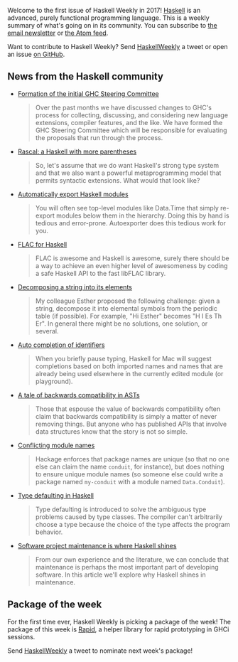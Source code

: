 Welcome to the first issue of Haskell Weekly in 2017!
[Haskell](https://www.haskell.org) is an advanced, purely functional programming language.
This is a weekly summary of what's going on in its community.
You can subscribe to [the email newsletter](https://news.us10.list-manage.com/subscribe?u=49a6a2e17b12be2c5c4dcb232&id=ffbbbbd930) or [the Atom feed](/haskell-weekly.atom).

Want to contribute to Haskell Weekly?
Send [HaskellWeekly](https://twitter.com/haskellweekly) a tweet or open an issue [on GitHub](https://github.com/haskellweekly/haskellweekly.github.io).

## News from the Haskell community

-   [Formation of the initial GHC Steering Committee](https://mail.haskell.org/pipermail/ghc-devs/2017-January/013505.html)

    > Over the past months we have discussed changes to GHC's process for collecting, discussing, and considering new language extensions, compiler features, and the like. We have formed the GHC Steering Committee which will be responsible for evaluating the proposals that run through the process.

-   [Rascal: a Haskell with more parentheses](https://lexi-lambda.github.io/blog/2017/01/02/rascal-a-haskell-with-more-parentheses/)

    > So, let's assume that we do want Haskell's strong type system and that we also want a powerful metaprogramming model that permits syntactic extensions. What would that look like?

-   [Automatically export Haskell modules](http://taylor.fausak.me/2016/12/30/automatically-export-haskell-modules/)

    > You will often see top-level modules like Data.Time that simply re-export modules below them in the hierarchy. Doing this by hand is tedious and error-prone. Autoexporter does this tedious work for you.

-   [FLAC for Haskell](https://github.com/mrkkrp/flac/blob/a406852b51906a8fe19d0ec8c25aa0e95fbc9cc3/README.md#readme)

    > FLAC is awesome and Haskell is awesome, surely there should be a way to achieve an even higher level of awesomeness by coding a safe Haskell API to the fast libFLAC library.

-   [Decomposing a string into its elements](https://www.stephanboyer.com/post/126/decomposing-a-string-into-its-elements)

    > My colleague Esther proposed the following challenge: given a string, decompose it into elemental symbols from the periodic table (if possible). For example, "Hi Esther" becomes "H I Es Th Er". In general there might be no solutions, one solution, or several.

-   [Auto completion of identifiers](http://blog.haskellformac.com/blog/auto-completion-of-identifiers)

    > When you briefly pause typing, Haskell for Mac will suggest completions based on both imported names and names that are already being used elsewhere in the currently edited module (or playground).

-   [A tale of backwards compatibility in ASTs](http://blog.ezyang.com/2016/12/a-tale-of-backwards-compatibility-in-asts/)

    > Those that espouse the value of backwards compatibility often claim that backwards compatibility is simply a matter of never removing things. But anyone who has published APIs that involve data structures know that the story is not so simple.

-   [Conflicting module names](http://www.snoyman.com/blog/2017/01/conflicting-module-names)

    > Hackage enforces that package names are unique (so that no one else can claim the name `conduit`, for instance), but does nothing to ensure unique module names (so someone else could write a package named `my-conduit` with a module named `Data.Conduit`).

-   [Type defaulting in Haskell](https://kseo.github.io/posts/2017-01-04-type-defaulting-in-haskell.html)

    > Type defaulting is introduced to solve the ambiguous type problems caused by type classes. The compiler can't arbitrarily choose a type because the choice of the type affects the program behavior.

-   [Software project maintenance is where Haskell shines](https://www.fpcomplete.com/blog/2016/12/software-project-maintenance-is-where-haskell-shines)

    > From our own experience and the literature, we can conclude that maintenance is perhaps the most important part of developing software. In this article we'll explore why Haskell shines in maintenance.

## Package of the week

For the first time ever, Haskell Weekly is picking a package of the week!
The package of this week is [Rapid](https://hackage.haskell.org/package/rapid), a helper library for rapid prototyping in GHCi sessions.

Send [HaskellWeekly](https://twitter.com/haskellweekly) a tweet to nominate next week's package!
